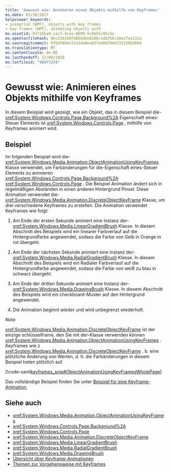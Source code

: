 ```yaml
---
title: 'Gewusst wie: Animieren eines Objekts mithilfe von Keyframes'
ms.date: 03/30/2017
helpviewer_keywords:
- animation [WPF], objects with key frames
- key frames [WPF], animating objects with
ms.assetid: b1f15ba9-cac7-4cea-8699-5c6b55c05c5e
ms.openlocfilehash: 0bc33b189fd856dbe8106c1db35bc18e27ea131e
ms.sourcegitcommit: 9f6df084c53a3da0ea657ed0d708a72213683084
ms.translationtype: MT
ms.contentlocale: de-DE
ms.lasthandoff: 12/09/2020
ms.locfileid: "96977274"
---
```

# <a name="how-to-animate-an-object-by-using-key-frames"></a>Gewusst wie: Animieren eines Objekts mithilfe von Keyframes
In diesem Beispiel wird gezeigt, wie ein Objekt, das in diesem Beispiel die- <xref:System.Windows.Controls.Page.Background%2A> Eigenschaft eines-Steuer Elements ist <xref:System.Windows.Controls.Page> , mithilfe von Keyframes animiert wird.  
  
## <a name="example"></a>Beispiel  
 Im folgenden Beispiel wird die- <xref:System.Windows.Media.Animation.ObjectAnimationUsingKeyFrames> Klasse verwendet, um Farbänderungen für die-Eigenschaft eines-Steuer Elements zu animieren <xref:System.Windows.Controls.Page.Background%2A> <xref:System.Windows.Controls.Page> . Die Beispiel Animation ändert sich in regelmäßigen Abständen in einen anderen Hintergrund Pinsel. Diese Animation verwendet die- <xref:System.Windows.Media.Animation.DiscreteObjectKeyFrame> Klasse, um drei verschiedene Keyframes zu erstellen. Die Animation verwendet Keyframes wie folgt:  
  
1. Am Ende der ersten Sekunde animiert eine Instanz der- <xref:System.Windows.Media.LinearGradientBrush> Klasse. In diesem Abschnitt des Beispiels wird ein linearer Farbverlauf auf die Hintergrundfarbe angewendet, sodass die Farbe von Gelb in Orange in rot übergeht.  
  
2. Am Ende der nächsten Sekunde animiert eine Instanz der- <xref:System.Windows.Media.RadialGradientBrush> Klasse. In diesem Abschnitt des Beispiels wird ein Radialer Farbverlauf auf die Hintergrundfarbe angewendet, sodass die Farbe von weiß zu blau in schwarz übergeht.  
  
3. Am Ende der dritten Sekunde animiert eine Instanz der- <xref:System.Windows.Media.DrawingBrush> Klasse. In diesem Abschnitt des Beispiels wird ein checkboard-Muster auf den Hintergrund angewendet.  
  
4. Die Animation beginnt wieder und wird unbegrenzt wiederholt.  
  
> [!NOTE]
> <xref:System.Windows.Media.Animation.DiscreteObjectKeyFrame> ist der einzige schlüsselframe, den Sie mit der-Klasse verwenden können <xref:System.Windows.Media.Animation.ObjectAnimationUsingKeyFrames> . Keyframes wie z <xref:System.Windows.Media.Animation.DiscreteObjectKeyFrame> . b. eine plötzliche Änderung von Werten, d. h. die Farbänderungen in diesem Beispiel treten plötzlich auf.  
  
 [!code-xaml[keyframes_snip#ObjectAnimationUsingKeyFramesWholePage](~/samples/snippets/xaml/VS_Snippets_Wpf/keyframes_snip/XAML/ObjectAnimationUsingKeyFramesExample.xaml#objectanimationusingkeyframeswholepage)]  
  
 Das vollständige Beispiel finden Sie unter [Beispiel für eine Keyframe-Animation](https://github.com/microsoft/WPF-Samples/tree/master/Animation/KeyFrameAnimation).  
  
## <a name="see-also"></a>Siehe auch

- <xref:System.Windows.Media.Animation.ObjectAnimationUsingKeyFrames>
- <xref:System.Windows.Controls.Page.Background%2A>
- <xref:System.Windows.Controls.Page>
- <xref:System.Windows.Media.Animation.DiscreteObjectKeyFrame>
- <xref:System.Windows.Media.LinearGradientBrush>
- <xref:System.Windows.Media.RadialGradientBrush>
- <xref:System.Windows.Media.DrawingBrush>
- [Übersicht über Keyframe-Animationen](key-frame-animations-overview.md)
- [Themen zur Vorgehensweise mit Keyframes](key-frame-animation-how-to-topics.md)
